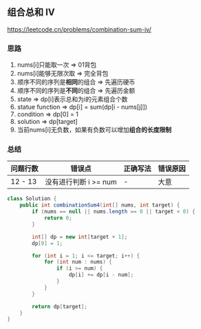 ## 组合总和 Ⅳ

<https://leetcode.cn/problems/combination-sum-iv/>

### 思路

1. nums[i]只能取一次 => 01背包
2. nums[i]能够无限次取 => 完全背包
3. 顺序不同的序列是**相同**的组合 => 先遍历硬币
4. 顺序不同的序列是**不同**的组合 => 先遍历金额
5. state => dp[i]表示总和为i的元素组合个数
6. statue function => dp[i] = sum(dp[i - nums[j]])
7. condition => dp[0] = 1
8. solution => dp[target]
9. 当前nums[i]无负数，如果有负数可以增加**组合的长度限制**

### 总结

| 问题行数    | 错误点             | 正确写法 | 错误原因 |
|---------|-----------------|------|------|
| 12 - 13 | 没有进行判断 i >= num | -    | 大意   |

```java
class Solution {
    public int combinationSum4(int[] nums, int target) {
        if (nums == null || nums.length == 0 || target < 0) {
            return 0;
        }

        int[] dp = new int[target + 1];
        dp[0] = 1;

        for (int i = 1; i <= target; i++) {
            for (int num : nums) {
                if (i >= num) {
                    dp[i] += dp[i - num];
                }
            }
        }

        return dp[target];
    }
}
```
